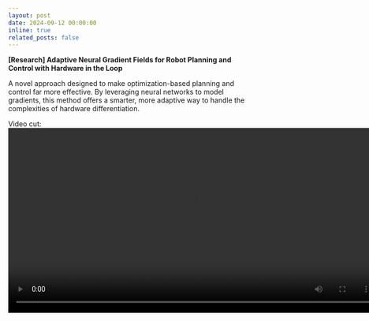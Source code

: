 ```yaml
---
layout: post
date: 2024-09-12 00:00:00
inline: true
related_posts: false
---
```


**[Research] Adaptive Neural Gradient Fields for Robot Planning and Control with Hardware in the Loop**

 A novel approach designed to make optimization-based planning and control far more effective. By leveraging neural networks to model gradients, this method offers a smarter, more adaptive way to handle the complexities of hardware differentiation.
 
Video cut:
<video width="750" controls>
  <source src="videos/100itr.mp4" type="video/mp4">
  Your browser does not support the video tag.
</video>
